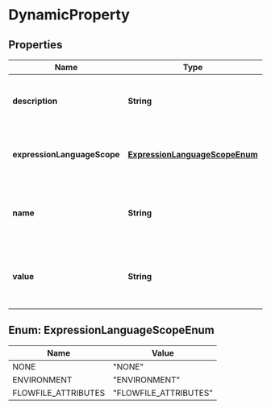 # DynamicProperty

## Properties
Name | Type | Description | Notes
------------ | ------------- | ------------- | -------------
**description** | **String** | The description of the dynamic property |  [optional]
**expressionLanguageScope** | [**ExpressionLanguageScopeEnum**](#ExpressionLanguageScopeEnum) | The scope of the expression language support |  [optional]
**name** | **String** | The description of the dynamic property name |  [optional]
**value** | **String** | The description of the dynamic property value |  [optional]

<a name="ExpressionLanguageScopeEnum"></a>
## Enum: ExpressionLanguageScopeEnum
Name | Value
---- | -----
NONE | &quot;NONE&quot;
ENVIRONMENT | &quot;ENVIRONMENT&quot;
FLOWFILE_ATTRIBUTES | &quot;FLOWFILE_ATTRIBUTES&quot;

